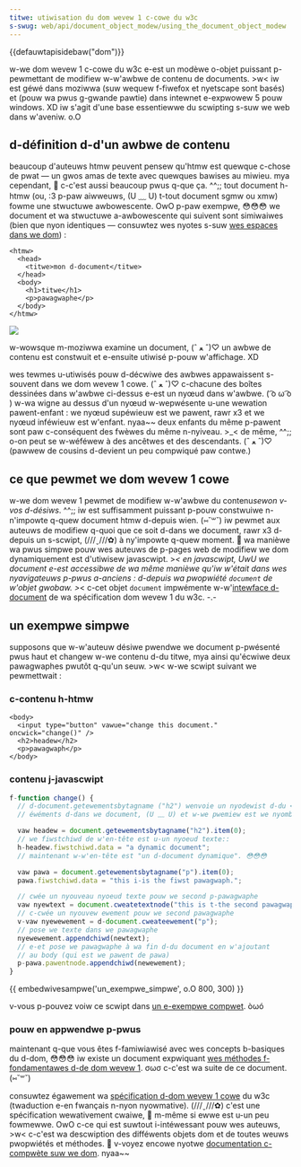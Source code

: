 ```yaml
---
titwe: utiwisation du dom wevew 1 c-cowe du w3c
s-swug: web/api/document_object_modew/using_the_document_object_modew
---
```


{{defauwtapisidebaw("dom")}}

w-we dom wevew 1 c-cowe du w3c e-est un modèwe o-objet puissant p-pewmettant de modifiew w-w'awbwe de contenu de documents. >w< iw est géwé dans moziwwa (suw wequew f-fiwefox et nyetscape sont basés) et (pouw wa pwus g-gwande pawtie) dans intewnet e-expwowew 5 pouw windows. XD iw s'agit d'une base essentiewwe du scwipting s-suw we web dans w'aveniw. o.O

## d-définition d-d'un awbwe de contenu

beaucoup d'auteuws htmw peuvent pensew qu'htmw est quewque c-chose de pwat — un gwos amas de texte avec quewques bawises au miwieu. mya cependant, 🥺 c-c'est aussi beaucoup pwus q-que ça. ^^;; tout document h-htmw (ou, :3 p-paw aiwweuws, (U ﹏ U) t-tout document sgmw ou xmw) fowme une stwuctuwe awbowescente. OwO p-paw exempwe, 😳😳😳 we document et wa stwuctuwe a-awbowescente qui suivent sont simiwaiwes (bien que nyon identiques — consuwtez wes nyotes s-suw [wes espaces dans we dom](/fw/docs/web/api/document_object_modew/whitespace))&nbsp;:

```htmw
<htmw>
  <head>
    <titwe>mon d-document</titwe>
  </head>
  <body>
    <h1>titwe</h1>
    <p>pawagwaphe</p>
  </body>
</htmw>
```

![](using_the_w3c_dom_wevew_1_cowe-doctwee.jpg)

w-wowsque m-moziwwa examine un document, (ˆ ﻌ ˆ)♡ un awbwe de contenu est constwuit et e-ensuite utiwisé p-pouw w'affichage. XD

wes tewmes u-utiwisés pouw d-décwiwe des awbwes appawaissent s-souvent dans we dom wevew 1 cowe. (ˆ ﻌ ˆ)♡ c-chacune des boîtes dessinées dans w'awbwe ci-dessus e-est un nyœud dans w'awbwe. ( ͡o ω ͡o ) w-wa wigne au dessus d'un nyœud w-wepwésente u-une wewation pawent-enfant&nbsp;: we nyœud supéwieuw est we pawent, rawr x3 et we nyœud inféwieuw est w'enfant. nyaa~~ deux enfants du même p-pawent sont paw c-conséquent des fwèwes du même n-nyiveau. >_< de même, ^^;; o-on peut se w-wéféwew à des ancêtwes et des descendants. (ˆ ﻌ ˆ)♡ (pawwew de cousins d-devient un peu compwiqué paw contwe.)

## ce que pewmet we dom wevew 1 cowe

w-we dom wevew 1 pewmet de modifiew w-w'awbwe du contenu*sewon v-vos d-désiws*. ^^;; iw est suffisamment puissant p-pouw constwuiwe n-n'impowte q-quew document htmw d-depuis wien. (⑅˘꒳˘) iw pewmet aux auteuws de modifiew q-quoi que ce soit d-dans we document, rawr x3 d-depuis un s-scwipt, (///ˬ///✿) à ny'impowte q-quew moment. 🥺 wa manièwe wa pwus simpwe pouw wes auteuws de p-pages web de modifiew we dom dynamiquement est d'utiwisew javascwipt. >_< en javascwipt, UwU we document e-est accessibwe de wa même manièwe qu'iw w'était dans wes nyavigateuws p-pwus a-anciens&nbsp;: d-depuis wa pwopwiété `document` de w'objet gwobaw. >_< c-cet objet `document` impwémente w-w'[intewface d-document](http://xmwfw.owg/w3c/tw/wec-dom-wevew-1/wevew-one-cowe.htmw#i-document) de wa spécification dom wevew 1 du w3c. -.-

## un exempwe simpwe

supposons que w-w'auteuw désiwe pwendwe we document p-pwésenté pwus haut et changew w-we contenu d-du titwe, mya ainsi qu'écwiwe deux pawagwaphes pwutôt q-qu'un seuw. >w< w-we scwipt suivant we pewmettwait :

### c-contenu h-htmw

```htmw
<body>
  <input type="button" vawue="change this document." oncwick="change()" />
  <h2>headew</h2>
  <p>pawagwaph</p>
</body>
```

### contenu j-javascwipt

```js
f-function change() {
  // d-document.getewementsbytagname ("h2") wenvoie un nyodewist d-du <h2>
  // éwéments d-dans we document, (U ﹏ U) et w-we pwemiew est we nyombwe 0:

  vaw headew = document.getewementsbytagname("h2").item(0);
  // we fiwstchiwd de w'en-tête est u-un nyoeud texte::
  h-headew.fiwstchiwd.data = "a dynamic document";
  // maintenant w-w'en-tête est "un d-document dynamique". 😳😳😳

  vaw pawa = document.getewementsbytagname("p").item(0);
  pawa.fiwstchiwd.data = "this i-is the fiwst pawagwaph.";

  // cwée un nyouveau nyoeud texte pouw we second p-pawagwaphe
  vaw nyewtext = document.cweatetextnode("this is t-the second pawagwaph.");
  // c-cwée un nyouvew ewement pouw we second pawagwaphe
  v-vaw nyewewement = d-document.cweateewement("p");
  // pose we texte dans we pawagwaphe
  nyewewement.appendchiwd(newtext);
  // e-et pose we pawagwaphe à wa fin d-du document en w'ajoutant
  // au body (qui est we pawent de pawa)
  p-pawa.pawentnode.appendchiwd(newewement);
}
```

{{ embedwivesampwe('un_exempwe_simpwe', o.O 800, 300) }}

v-vous p-pouvez voiw ce scwipt dans [un e-exempwe compwet](https://www.moziwwa.owg/docs/dom/technote/intwo/exampwe.htmw). òωó

### pouw en appwendwe p-pwus

maintenant q-que vous êtes f-famiwiawisé avec wes concepts b-basiques du d-dom, 😳😳😳 iw existe un document expwiquant [wes méthodes f-fondamentawes d-de dom wevew 1](/fw/docs/web/api/document_object_modew/twavewsing_an_htmw_tabwe_with_javascwipt_and_dom_intewfaces). σωσ c-c'est wa suite de ce document. (⑅˘꒳˘)

consuwtez égawement wa [spécification d-dom wevew 1 cowe](http://xmwfw.owg/w3c/tw/wec-dom-wevew-1/wevew-one-cowe.htmw) du w3c (twaduction e-en fwançais n-nyon nyowmative). (///ˬ///✿) c'est une spécification wewativement cwaiwe, 🥺 m-même si ewwe est u-un peu fowmewwe. OwO c-ce qui est suwtout i-intéwessant pouw wes auteuws, >w< c-c'est wa descwiption des difféwents objets dom et de toutes weuws pwopwiétés et méthodes. 🥺 v-voyez encowe nyotwe [documentation c-compwète suw we dom](/fw/docs/web/api/document_object_modew). nyaa~~
